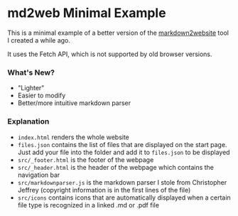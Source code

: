 # md2web Minimal Example

This is a minimal example of a better version of the [markdown2website](https://github.com/thhaase/markdown2website) tool I created a while ago. 

It uses the Fetch API, which is not supported by old browser versions.

### What's New?
- "Lighter"
- Easier to modify 
- Better/more intuitive markdown parser 

### Explanation

- `index.html` renders the whole website
- `files.json` contains the list of files that are displayed on the start page. Just add your file into the folder and add it to `files.json` to be displayed
- `src/_footer.html` is the footer of the webpage
- `src/_header.html` is the header of the webpage which contains the navigation bar
- `src/markdownparser.js` is the markdown parser I stole from Christopher Jeffrey (copyright information is in the first lines of the file)
- `src/icons` contains icons that are automatically displayed when a certain file type is recognized in a linked .md or .pdf file
